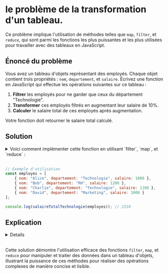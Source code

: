 # le **problème de la transformation d'un tableau**.

Ce problème implique l'utilisation de méthodes telles que `map`, `filter`, et `reduce`, qui sont parmi les fonctions les plus puissantes et les plus utilisées pour travailler avec des tableaux en JavaScript.

## Énoncé du problème

Vous avez un tableau d'objets représentant des employés. Chaque objet contient trois propriétés : `nom`, `departement`, et `salaire`. Écrivez une fonction en JavaScript qui effectue les opérations suivantes sur ce tableau :

1. **Filtrer** les employés pour ne garder que ceux du département "Technologie".
2. **Transformer** ces employés filtrés en augmentant leur salaire de 10%.
3. **Calculer** le salaire total de ces employés après augmentation.

Votre fonction doit retourner le salaire total calculé.

## Solution

<details>

<summary>Voici comment implémenter cette fonction en utilisant `filter`, `map`, et `reduce` :</summary>

```javascript
function salaireTotalTechnologie(employes) {
    return employes
        .filter(employe => employe.departement === "Technologie")
        .map(employe => ({
            ...employe,
            salaire: employe.salaire * 1.1
        }))
        .reduce((total, employe) => total + employe.salaire, 0);
}
```
</details><br>

```javascript
// Exemple d'utilisation
const employes = [
    { nom: "Alice", departement: "Technologie", salaire: 1000 },
    { nom: "Bob", departement: "RH", salaire: 1200 },
    { nom: "Charlie", departement: "Technologie", salaire: 1100 },
    { nom: "David", departement: "Marketing", salaire: 1000 }
];

console.log(salaireTotalTechnologie(employes)); // 2310
```

## Explication

<details>

- **`filter`** : La première étape utilise `filter` pour créer un nouveau tableau contenant uniquement les employés du département "Technologie".
- **`map`** : Ensuite, `map` est utilisé pour créer un nouveau tableau où chaque employé a son salaire augmenté de 10%. Notez l'utilisation de la syntaxe de décomposition (`...employe`) pour copier les propriétés de l'objet employé original dans un nouvel objet, avec un `salaire` mis à jour.
- **`reduce`** : Enfin, `reduce` parcourt le tableau des employés filtrés et augmentés pour calculer le salaire total. Le `0` initial indique que la valeur initiale de l'accumulateur (`total`) est `0`.
</details><br>

Cette solution démontre l'utilisation efficace des fonctions `filter`, `map`, et `reduce` pour manipuler et traiter des données dans un tableau d'objets, illustrant la puissance de ces méthodes pour réaliser des opérations complexes de manière concise et lisible.